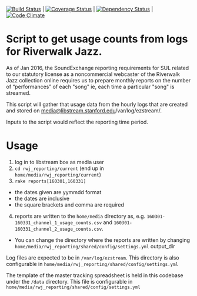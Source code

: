[![Build Status](https://travis-ci.org/sul-dlss/rwj_reporting.svg?branch=master)](https://travis-ci.org/sul-dlss/rwj_reporting) | [![Coverage Status](https://coveralls.io/repos/sul-dlss/rwj_reporting/badge.svg)](https://coveralls.io/r/sul-dlss/rwj_reporting) |
[![Dependency Status](https://gemnasium.com/sul-dlss/rwj_reporting.svg)](https://gemnasium.com/sul-dlss/rwj_reporting) | [![Code Climate](https://codeclimate.com/github/sul-dlss/rwj_reporting/badges/gpa.svg)](https://codeclimate.com/github/sul-dlss/rwj_reporting)

# Script to get usage counts from logs for Riverwalk Jazz.  

As of Jan 2016, the SoundExchange reporting requirements for SUL related to our statutory license as a noncommercial webcaster of the Riverwalk Jazz collection online requires us to prepare monthly reports on the number of “performances” of each "song" ie, each time a particular "song" is streamed.

This script will gather that usage data from the hourly logs that are created and stored on media@libstream.stanford.edu/var/log/ezstream/.

Inputs to the script would reflect the reporting time period.

# Usage

1. log in to libstream box as media user
2. `cd rwj_reporting/current`  (end up in `home/media/rwj_reporting/current`)
3. `rake reports[160301,160331]`
 * the dates given are yymmdd format
 * the dates are inclusive
 * the square brackets and comma are required
4.  reports are written to the `home/media` directory as, e.g. `160301-160331_channel_1_usage_counts.csv` and `160301-160331_channel_2_usage_counts.csv`.   
 * You can change the directory where the reports are written by changing `home/media/rwj_reporting/shared/config/settings.yml`  output_dir

Log files are expected to be in `/var/log/ezstream`.  This directory is also configurable in `home/media/rwj_reporting/shared/config/settings.yml`

The template of the master tracking spreadsheet is held in this codebase under the `/data` directory. This file is configurable in `home/media/rwj_reporting/shared/config/settings.yml`
